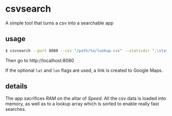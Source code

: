 # csvsearch
A simple tool that turns a csv into a searchable app

## usage
```bash
$ csvsearch --port 8080 --csv "/path/to/lookup.csv" --staticdir ".\static" -lat GPS_LATITUDE -lon GPS_LONGITUDE
```

Then go to http://localhost:8080

If the optional `lat` and `lon` flags are used, a link is created to Google Maps.

## details
The app sacrifices *RAM* on the altar of *Speed*. All the csv data is loaded into memory, as well as to a lookup array which is sorted to enable really fast searches.
